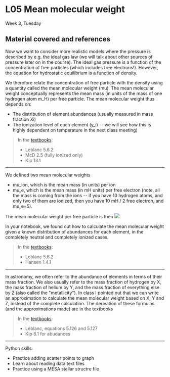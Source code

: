 # L05 Mean molecular weight

Week 3, Tuesday



## Material covered and references

Now we want to consider more realistic models where the pressure is described by e.g. the ideal gas law (we will talk about other sources of pressure later on in the course). The ideal gas pressure is a function of the concentration of free particles (which includes free electrons!). However, the equation for hydrostatic equilibrium is a function of density.

We therefore relate the concentration of free particle with the density using a quantity called the mean molecular weight (mu). The mean molecular weight conceptually represents the mean mass (in units of the mass of one hydrogen atom m_H) per free particle. The mean molecular weight thus depends on:

* The distribution of element abundances (usually measured in mass fraction Xi)
* The ionization level of each element (y_i) -- we will see how this is highly dependent on temperature in the next class meeting)

> In the [textbooks](../textbooks.md):
> 
>* Leblanc 5.6.2 
>* McD 2.5 (fully ionized only)
>* Kip 13.1

---

We defined two mean molecular weights

* mu_ion, which is the mean mass (in  units) per ion 
* mu_e, which is the mean mass (in mH units) per free electron (note, all the mass is coming from the ions -- if you have 10 hydrogen atoms, and only two of them are ionized, then you have 10 mH / 2 free electron, and mu_e=5).

The mean molecular weight per free particle is then <img src="https://render.githubusercontent.com/render/math?math=$\frac{1}{\mu} = \frac{1}{\mu_\mathrm{ion}} %2B \frac{1}{\mu_\mathrm{e}}$">.

In your notebook, we found out how to calculate the mean molecular weight given a known distribution of abundances for each element, in the completely neutral and completely ionized cases. 

> In the [textbooks](../textbooks.md):
> 
>* Leblanc 5.6.2
>* Hansen 1.4.1
 
---

In astronomy, we often refer to the abundance of elements in terms of their mass fraction. We also usually refer to the mass fraction of hydrogen by X, the mass fraction of helium by Y, and the mass fraction of everything else by Z (also called the "metallicity"). In class I pointed out that we can write an approximation to calculate the mean molecular weight based on X, Y and Z, instead of the complete calculation. The derivation of these formulas (and the approximations made) are in the textbooks

> In the [textbooks](../textbooks.md):
> 
>* Leblanc, equations 5.126 and 5.127
>* Kip 8.1 for abudances
 
---

Python skills:

* Practice adding scatter points to graph
* Learn about reading data text files
* Practice using a MESA stellar structre file

